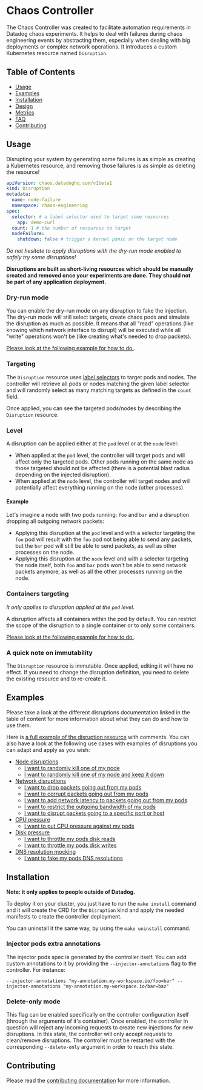 # Chaos Controller

The Chaos Controller was created to facilitate automation requirements in Datadog chaos experiments. It helps to deal with failures during chaos engineering events by abstracting them, especially when dealing with big deployments or complex network operations. It introduces a custom Kubernetes resource named `Disruption`.

## Table of Contents

* [Usage](#usage)
* [Examples](#examples)
* [Installation](#installation)
* [Design](docs/design.md)
* [Metrics](docs/metrics.md)
* [FAQ](docs/faq.md)
* [Contributing](#contributing)

## Usage

Disrupting your system by generating some failures is as simple as creating a Kubernetes resource, and removing those failures is as simple as deleting the resource!

```yaml
apiVersion: chaos.datadoghq.com/v1beta1
kind: Disruption
metadata:
  name: node-failure
  namespace: chaos-engineering
spec:
  selector: # a label selector used to target some resources
    app: demo-curl
  count: 1 # the number of resources to target
  nodeFailure:
    shutdown: false # trigger a kernel panic on the target node
```

*Do not hesitate to apply disruptions with the dry-run mode enabled to safely try some disruptions!*

**Disruptions are built as short-living resources which should be manually created and removed once your experiments are done. They should not be part of any application deployment.**

### Dry-run mode

You can enable the dry-run mode on any disruption to fake the injection. The dry-run mode will still select targets, create chaos pods and simulate the disruption as much as possible. It means that all "read" operations (like knowing which network interface to disrupt) will be executed while all "write" operations won't be (like creating what's needed to drop packets).

[Please look at the following example for how to do.](config/samples/dry_run.yaml).

### Targeting

The `Disruption` resource uses [label selectors](https://kubernetes.io/docs/concepts/overview/working-with-objects/labels/) to target pods and nodes. The controller will retrieve all pods or nodes matching the given label selector and will randomly select as many matching targets as defined in the `count` field.

Once applied, you can see the targeted pods/nodes by describing the `Disruption` resource.

### Level

A disruption can be applied either at the `pod` level or at the `node` level:

* When applied at the `pod` level, the controller will target pods and will affect only the targeted pods. Other pods running on the same node as those targeted should not be affected (there is a potential blast radius depending on the injected disruption).
* When applied at the `node` level, the controller will target nodes and will potentially affect everything running on the node (other processes).

#### Example

Let's imagine a node with two pods running: `foo` and `bar` and a disruption dropping all outgoing network packets:

* Applying this disruption at the `pod` level and with a selector targeting the `foo` pod will result with the `foo` pod not being able to send any packets, but the `bar` pod will still be able to send packets, as well as other processes on the node.
* Applying this disruption at the `node` level and with a selector targeting the node itself, both `foo` and `bar` pods won't be able to send network packets anymore, as well as all the other processes running on the node.

### Containers targeting

*It only applies to disruption applied at the `pod` level.*

A disruption affects all containers within the pod by default. You can restrict the scope of the disruption to a single container or to only some containers.

[Please look at the following example for how to do.](config/samples/containers_targeting.yaml).

### A quick note on immutability

The `Disruption` resource is immutable. Once applied, editing it will have no effect. If you need to change the disruption definition, you need to delete the existing resource and to re-create it.

## Examples

Please take a look at the different disruptions documentation linked in the table of content for more information about what they can do and how to use them.

Here is [a full example of the disruption resource](config/samples/complete.yaml) with comments. You can also have a look at the following use cases with examples of disruptions you can adapt and apply as you wish:

* [Node disruptions](docs/node_disruption.md)
  * [I want to randomly kill one of my node](config/samples/node_failure.yaml)
  * [I want to randomly kill one of my node and keep it down](config/samples/node_failure_shutdown.yaml)
* [Network disruptions](docs/network_disruption.md)
  * [I want to drop packets going out from my pods](config/samples/network_drop.yaml)
  * [I want to corrupt packets going out from my pods](config/samples/network_corrupt.yaml)
  * [I want to add network latency to packets going out from my pods](config/samples/network_delay.yaml)
  * [I want to restrict the outgoing bandwidth of my pods](config/samples/network_bandwidth_limitation.yaml)
  * [I want to disrupt packets going to a specific port or host](config/samples/network_filters.yaml)
* [CPU pressure](docs/cpu_pressure.md)
  * [I want to put CPU pressure against my pods](config/samples/cpu_pressure.yaml)
* [Disk pressure](docs/disk_pressure.md)
  * [I want to throttle my pods disk reads](config/samples/disk_pressure_read.yaml)
  * [I want to throttle my pods disk writes](config/samples/disk_pressure_write.yaml)
* [DNS resolution mocking](docs/dns_disruption.md)
  * [I want to fake my pods DNS resolutions](config/samples/dns.yaml)

## Installation

**Note: it only applies to people outside of Datadog.**

To deploy it on your cluster, you just have to run the `make install` command and it will create the CRD for the `Disruption` kind and apply the needed manifests to create the controller deployment.

You can uninstall it the same way, by using the `make uninstall` command.

### Injector pods extra annotations

The injector pods spec is generated by the controller itself. You can add custom annotations to it by providing the `--injector-annotations` flag to the controller. For instance:

```
--injector-annotations "my-annotation.my-workspace.io/foo=bar" --injector-annotations "my-annotation.my-workspace.io/bar=baz"
```

### Delete-only mode

This flag can be enabled specifically on the controller configuration itself (through the arguments of it's container). Once enabled, the controller in question will reject any incoming requests to create new injections for new disruptions. In this state, the controller will only accept requests to clean/remove disruptions. The controller must be restarted with the corresponding `--delete-only` argument in order to reach this state.

## Contributing

Please read the [contributing documentation](CONTRIBUTING.md) for more information.
